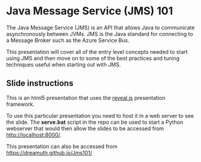 # Java Message Service (JMS) 101

The Java Message Service (JMS) is an API that allows Java to communicate asynchronously between JVMs.  JMS is the Java standard for connecting to a Message Broker such as the Azure Service Bus.  

This presentation will cover all of the entry level concepts needed to start using JMS and then move on to some of the best practices and tuning techniques useful when starting out with JMS.

## Slide instructions
This is an html5 presentation that uses the [reveal.js](https://github.com/hakimel/reveal.js/) presentation framework.

To use this particular presentation you need to host it in a web server to see the slide.  The **serve.bat** script in the repo can be used to start a Python webserver that would then allow the slides to be accessed from [http://localhost:8000/](http://localhost:8000/).

This presentation can also be accessed from
https://dreamuth.github.io/Jms101/
